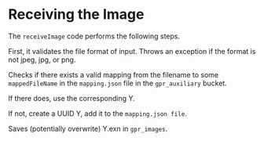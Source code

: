 # Receiving the Image
The `receiveImage` code performs the following steps.

First, it validates the file format of input. Throws an exception if the format is not jpeg, jpg, or png.

Checks if there exists a valid mapping from the filename to some `mappedFileName` in the `mapping.json` file in the `gpr_auxiliary` bucket.

If there does, use the corresponding Y.

If not, create a UUID Y, add it to the `mapping.json file`.

Saves (potentially overwrite) Y.exn in `gpr_images`.